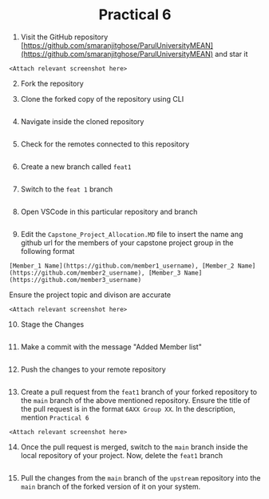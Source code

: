 <h1 align = "center">Practical 6</h1>


1. Visit the GitHub repository [https://github.com/smaranjitghose/ParulUniversityMEAN](https://github.com/smaranjitghose/ParulUniversityMEAN) and star it

```
<Attach relevant screenshot here>
```


2. Fork the repository

<Attach relevant screenshot here>


3. Clone the forked copy of the repository using CLI

```

```

4. Navigate inside the cloned repository

```

```


5. Check for the remotes connected to this repository

```

```

6. Create a new branch called `feat1`

```

```

7. Switch to the ```feat 1``` branch

```

```

8. Open VSCode in this particular repository and branch

```

```

9. Edit the `Capstone_Project_Allocation.MD` file to insert the name ang github url for the members of your capstone project group in the following format  

```
[Member_1 Name](https://github.com/member1_username), [Member_2 Name](https://github.com/member2_username), [Member_3 Name](https://github.com/member3_username)
```
Ensure the project topic and divison are accurate

```
<Attach relevant screenshot here>
```


10. Stage the Changes

```

```

11. Make a commit with the message "Added Member list"

```

```

12. Push the changes to your remote repository

```

```

13. Create a pull request from the `feat1` branch of your forked repository to the `main` branch of the above mentioned repository. Ensure the title of the pull request is in the format `6AXX Group XX`. In the description, mention `Practical 6`

```
<Attach relevant screenshot here>
```


14. Once the pull request is merged, switch to the `main` branch inside the local repository of your project. Now, delete the `feat1` branch

```

```

15.  Pull the changes from the `main` branch of the `upstream` repository into the `main` branch of the forked version of it on your system.

```

```

































